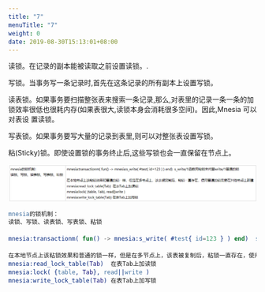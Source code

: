 ```yaml
---
title: "7"
menuTitle: "7"
weight: 0
date: 2019-08-30T15:13:01+08:00
---
```

读锁。在记录的副本能被读取之前设置读锁。.
 
写锁。当事务写一条记录时,首先在这条记录的所有副本上设置写锁。

 读表锁。如果事务要扫描整张表来搜索一条记录,那么,对表里的记录一条一条的加锁效率很低也很耗内存(如果表很大,读锁本身会消耗很多空间)。因此,Mnesia 可以对表设
置读锁。
 
写表锁。如果事务要写大量的记录到表里,则可以对整张表设置写锁。
 
粘(Sticky)锁。即使设置锁的事务终止后,这些写锁也会一直保留在节点上。

![](../../images/screenshot_1534763454242.png)

```erlang
mnesia的锁机制：
读锁、写锁、读表锁、写表锁、粘锁 

mnesia:transactionm( fun() -> mnesia:s_write( #test{ id=123 } ) end)  s_write/1函数用粘锁来代替write/1普通的锁 

在本地节点上该粘锁效果和普通的锁一样，但是在多节点上，该表被复制后，粘锁一直存在，使用普通的锁需要在其他节点上新建 
mnesia:read_lock_table(Tab)  在表Tab上加读锁     
mnesia:lock( {table, Tab}, read||write ) 
mnesia:write_lock_table(Tab) 在表Tab上加写锁

```